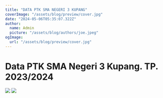 ```yaml
---
title: "DATA PTK SMA NEGERI 3 KUPANG"
coverImage: "/assets/blog/preview/cover.jpg"
date: "2024-05-06T05:35:07.322Z"
author:
  name: Admin
  picture: "/assets/blog/authors/joe.jpeg"
ogImage:
  url: "/assets/blog/preview/cover.jpg"
---
```


# Data PTK SMA Negeri 3 Kupang. TP. 2023/2024

<img src="/img/gurusmantiq.jpg" />
<img src="/img/banner.jpg" />